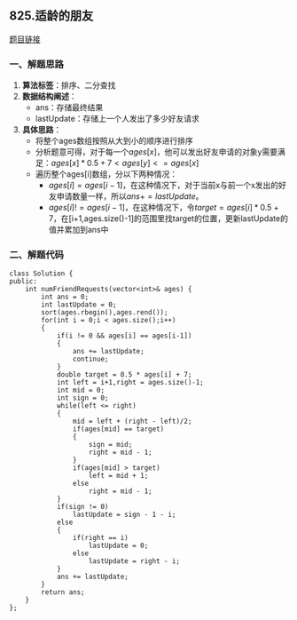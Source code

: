 ## 825.适龄的朋友
[题目链接](https://leetcode-cn.com/problems/friends-of-appropriate-ages/)
### 一、解题思路
1. **算法标签**：排序、二分查找
2. **数据结构阐述**：
    * ans：存储最终结果
    * lastUpdate：存储上一个人发出了多少好友请求
3. **具体思路**：
    * 将整个ages数组按照从大到小的顺序进行排序
    * 分析题意可得，对于每一个$ages[x]$，他可以发出好友申请的对象y需要满足：$ages[x] * 0.5 + 7 < ages[y] <= ages[x]$
    * 遍历整个ages[i]数组，分以下两种情况：
        * $ages[i] = ages[i-1]$，在这种情况下，对于当前x与前一个x发出的好友申请数量一样，所以$ans += lastUpdate$。
        * $ages[i] != ages[i-1]$，在这种情况下，令$target = ages[i] * 0.5 + 7$，在[i+1,ages.size()-1]的范围里找target的位置，更新lastUpdate的值并累加到ans中
### 二、解题代码
```C++{.line-numbers}
class Solution {
public:
    int numFriendRequests(vector<int>& ages) {
        int ans = 0;
        int lastUpdate = 0;
        sort(ages.rbegin(),ages.rend());
        for(int i = 0;i < ages.size();i++)
        {
            if(i != 0 && ages[i] == ages[i-1])
            {
                ans += lastUpdate;
                continue;               
            }
            double target = 0.5 * ages[i] + 7;
            int left = i+1,right = ages.size()-1;
            int mid = 0;
            int sign = 0;
            while(left <= right)
            {
                mid = left + (right - left)/2;
                if(ages[mid] == target)
                {
                    sign = mid;
                    right = mid - 1;
                }
                if(ages[mid] > target)
                    left = mid + 1;
                else
                    right = mid - 1;
            }
            if(sign != 0)
                lastUpdate = sign - 1 - i;
            else
            {
                if(right == i)
                    lastUpdate = 0;
                else
                    lastUpdate = right - i;
            }
            ans += lastUpdate;
        }
        return ans;
    }
};
```